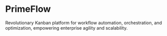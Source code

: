 # PrimeFlow
Revolutionary Kanban platform for workflow automation, orchestration, and optimization, empowering enterprise agility and scalability.
